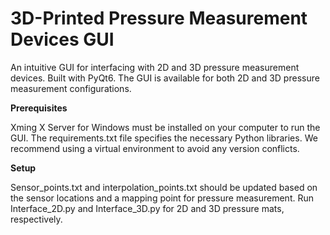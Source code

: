 # 3D-Printed Pressure Measurement Devices GUI
An intuitive GUI for interfacing with 2D and 3D pressure measurement devices. Built with PyQt6.
The GUI is available for both 2D and 3D pressure measurement configurations.

**Prerequisites**

Xming X Server for Windows must be installed on your computer to run the GUI.
The requirements.txt file specifies the necessary Python libraries. We recommend using a virtual environment to avoid any version conflicts.

**Setup**

Sensor_points.txt and interpolation_points.txt should be updated based on the sensor locations and a mapping point for pressure measurement.
Run Interface_2D.py and Interface_3D.py for 2D and 3D pressure mats, respectively.
